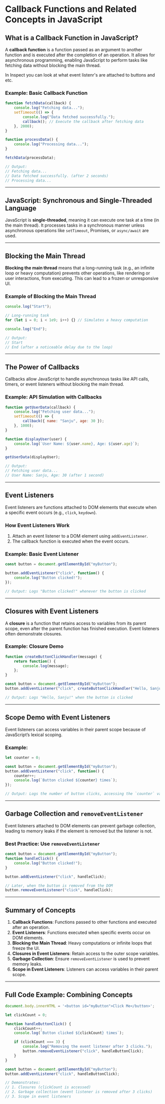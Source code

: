 
# Callback Functions and Related Concepts in JavaScript

## What is a Callback Function in JavaScript?
A **callback function** is a function passed as an argument to another function and is executed after the completion of an operation. It allows for asynchronous programming, enabling JavaScript to perform tasks like fetching data without blocking the main thread.

In Inspect you can look at what event listenr's are attached to buttons and etc.

### Example: Basic Callback Function
```javascript
function fetchData(callback) {
    console.log("Fetching data...");
    setTimeout(() => {
        console.log("Data fetched successfully.");
        callback(); // Execute the callback after fetching data
    }, 2000);
}

function processData() {
    console.log("Processing data...");
}

fetchData(processData);

// Output:
// Fetching data...
// Data fetched successfully. (after 2 seconds)
// Processing data...
```

---

## JavaScript: Synchronous and Single-Threaded Language
JavaScript is **single-threaded**, meaning it can execute one task at a time (in the main thread). It processes tasks in a synchronous manner unless asynchronous operations like `setTimeout`, Promises, or `async/await` are used.

---

## Blocking the Main Thread
**Blocking the main thread** means that a long-running task (e.g., an infinite loop or heavy computation) prevents other operations, like rendering or user interactions, from executing. This can lead to a frozen or unresponsive UI.

### Example of Blocking the Main Thread
```javascript
console.log("Start");

// Long-running task
for (let i = 0; i < 1e9; i++) {} // Simulates a heavy computation

console.log("End");

// Output:
// Start
// End (after a noticeable delay due to the loop)
```

---

## The Power of Callbacks
Callbacks allow JavaScript to handle asynchronous tasks like API calls, timers, or event listeners without blocking the main thread.

### Example: API Simulation with Callbacks
```javascript
function getUserData(callback) {
    console.log("Fetching user data...");
    setTimeout(() => {
        callback({ name: "Sanju", age: 30 });
    }, 1000);
}

function displayUser(user) {
    console.log(`User Name: ${user.name}, Age: ${user.age}`);
}

getUserData(displayUser);

// Output:
// Fetching user data...
// User Name: Sanju, Age: 30 (after 1 second)
```

---

## Event Listeners
Event listeners are functions attached to DOM elements that execute when a specific event occurs (e.g., `click`, `keydown`).

### How Event Listeners Work
1. Attach an event listener to a DOM element using `addEventListener`.
2. The callback function is executed when the event occurs.

### Example: Basic Event Listener
```javascript
const button = document.getElementById("myButton");

button.addEventListener("click", function() {
    console.log("Button clicked!");
});

// Output: Logs "Button clicked!" whenever the button is clicked
```

---

## Closures with Event Listeners
A **closure** is a function that retains access to variables from its parent scope, even after the parent function has finished execution. Event listeners often demonstrate closures.

### Example: Closure Demo
```javascript
function createButtonClickHandler(message) {
    return function() {
        console.log(message);
    };
}

const button = document.getElementById("myButton");
button.addEventListener("click", createButtonClickHandler("Hello, Sanju!"));

// Output: Logs "Hello, Sanju!" when the button is clicked
```

---

## Scope Demo with Event Listeners
Event listeners can access variables in their parent scope because of JavaScript’s lexical scoping.

### Example:
```javascript
let counter = 0;

const button = document.getElementById("myButton");
button.addEventListener("click", function() {
    counter++;
    console.log(`Button clicked ${counter} times`);
});

// Output: Logs the number of button clicks, accessing the `counter` variable from the outer scope
```

---

## Garbage Collection and `removeEventListener`
Event listeners attached to DOM elements can prevent garbage collection, leading to memory leaks if the element is removed but the listener is not.

### Best Practice: Use `removeEventListener`
```javascript
const button = document.getElementById("myButton");
function handleClick() {
    console.log("Button clicked!");
}

button.addEventListener("click", handleClick);

// Later, when the button is removed from the DOM
button.removeEventListener("click", handleClick);
```

---

## Summary of Concepts

1. **Callback Functions**: Functions passed to other functions and executed after an operation.
2. **Event Listeners**: Functions executed when specific events occur on DOM elements.
3. **Blocking the Main Thread**: Heavy computations or infinite loops that freeze the UI.
4. **Closures in Event Listeners**: Retain access to the outer scope variables.
5. **Garbage Collection**: Ensure `removeEventListener` is used to prevent memory leaks.
6. **Scope in Event Listeners**: Listeners can access variables in their parent scope.

---

## Full Code Example: Combining Concepts

```javascript
document.body.innerHTML = '<button id="myButton">Click Me</button>';

let clickCount = 0;

function handleButtonClick() {
    clickCount++;
    console.log(`Button clicked ${clickCount} times`);

    if (clickCount === 3) {
        console.log("Removing the event listener after 3 clicks.");
        button.removeEventListener("click", handleButtonClick);
    }
}

const button = document.getElementById("myButton");
button.addEventListener("click", handleButtonClick);

// Demonstrates:
// 1. Closures (clickCount is accessed)
// 2. Garbage collection (event listener is removed after 3 clicks)
// 3. Scope in event listeners
```
